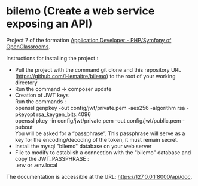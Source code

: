 # bilemo (Create a web service exposing an API)

Project 7 of the formation [Application Developer - PHP/Symfony of OpenClassrooms](https://openclassrooms.com/fr/paths/500-developpeur-dapplication-php-symfony).

Instructions for installing the project :<br>
- Pull the project with the command git clone and this repository URL (https://github.com/l-lemaitre/bilemo) to the root of your working directory<br>
- Run the command => composer update<br>
- Creation of JWT keys<br>
Run the commands :<br>
openssl genpkey -out config/jwt/private.pem -aes256 -algorithm rsa -pkeyopt rsa_keygen_bits:4096<br>
openssl pkey -in config/jwt/private.pem -out config/jwt/public.pem -pubout<br>
You will be asked for a “passphrase”. This passphrase will serve as a key for the encoding/decoding of the token, it must remain secret.
- Install the mysql "bilemo" database on your web server<br>
- File to modify to establish a connection with the "bilemo" database and copy the JWT_PASSPHRASE :<br>
.env or .env.local

The documentation is accessible at the URL: https://127.0.0.1:8000/api/doc.
